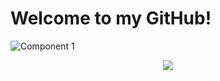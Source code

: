 # Welcome to my GitHub!

![Component 1](https://github.com/user-attachments/assets/502da61a-4cd9-47c7-bdda-48066d9600d6)

<div align="center">
<center><img src="https://github-readme-stats.vercel.app/api?username=Swino4ka&show_icons=true&theme=radical"></img></center>
</div>
